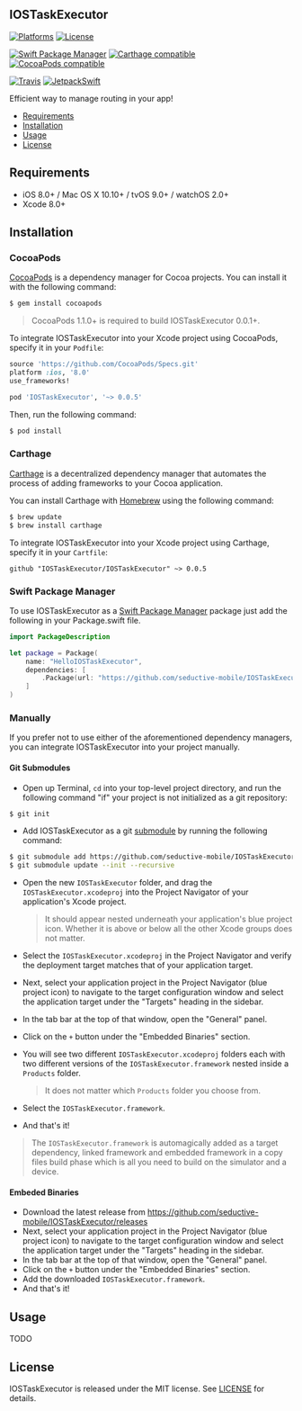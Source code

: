 ## IOSTaskExecutor

[![Platforms](https://img.shields.io/cocoapods/p/IOSTaskExecutor.svg)](https://cocoapods.org/pods/IOSTaskExecutor)
[![License](https://img.shields.io/cocoapods/l/IOSTaskExecutor.svg)](https://raw.githubusercontent.com/seductive-mobile/IOSTaskExecutor/master/LICENSE)

[![Swift Package Manager](https://img.shields.io/badge/Swift%20Package%20Manager-compatible-brightgreen.svg)](https://github.com/apple/swift-package-manager)
[![Carthage compatible](https://img.shields.io/badge/Carthage-compatible-4BC51D.svg?style=flat)](https://github.com/Carthage/Carthage)
[![CocoaPods compatible](https://img.shields.io/cocoapods/v/IOSTaskExecutor.svg)](https://cocoapods.org/pods/IOSTaskExecutor)

[![Travis](https://img.shields.io/travis/seductive-mobile/IOSTaskExecutor/master.svg)](https://travis-ci.org/seductive-mobile/IOSTaskExecutor/branches)
[![JetpackSwift](https://img.shields.io/badge/JetpackSwift-framework-red.svg)](http://github.com/JetpackSwift/Framework)

Efficient way to manage routing in your app!

- [Requirements](#requirements)
- [Installation](#installation)
- [Usage](#usage)
- [License](#license)



## Requirements

- iOS 8.0+ / Mac OS X 10.10+ / tvOS 9.0+ / watchOS 2.0+
- Xcode 8.0+

## Installation

### CocoaPods

[CocoaPods](http://cocoapods.org) is a dependency manager for Cocoa projects. You can install it with the following command:

```bash
$ gem install cocoapods
```

> CocoaPods 1.1.0+ is required to build IOSTaskExecutor 0.0.1+.

To integrate IOSTaskExecutor into your Xcode project using CocoaPods, specify it in your `Podfile`:

```ruby
source 'https://github.com/CocoaPods/Specs.git'
platform :ios, '8.0'
use_frameworks!

pod 'IOSTaskExecutor', '~> 0.0.5'
```

Then, run the following command:

```bash
$ pod install
```

### Carthage

[Carthage](https://github.com/Carthage/Carthage) is a decentralized dependency manager that automates the process of adding frameworks to your Cocoa application.

You can install Carthage with [Homebrew](http://brew.sh/) using the following command:

```bash
$ brew update
$ brew install carthage
```

To integrate IOSTaskExecutor into your Xcode project using Carthage, specify it in your `Cartfile`:

```ogdl
github "IOSTaskExecutor/IOSTaskExecutor" ~> 0.0.5
```
### Swift Package Manager

To use IOSTaskExecutor as a [Swift Package Manager](https://swift.org/package-manager/) package just add the following in your Package.swift file.

``` swift
import PackageDescription

let package = Package(
    name: "HelloIOSTaskExecutor",
    dependencies: [
        .Package(url: "https://github.com/seductive-mobile/IOSTaskExecutor.git", "0.0.5")
    ]
)
```

### Manually

If you prefer not to use either of the aforementioned dependency managers, you can integrate IOSTaskExecutor into your project manually.

#### Git Submodules

- Open up Terminal, `cd` into your top-level project directory, and run the following command "if" your project is not initialized as a git repository:

```bash
$ git init
```

- Add IOSTaskExecutor as a git [submodule](http://git-scm.com/docs/git-submodule) by running the following command:

```bash
$ git submodule add https://github.com/seductive-mobile/IOSTaskExecutor.git
$ git submodule update --init --recursive
```

- Open the new `IOSTaskExecutor` folder, and drag the `IOSTaskExecutor.xcodeproj` into the Project Navigator of your application's Xcode project.

    > It should appear nested underneath your application's blue project icon. Whether it is above or below all the other Xcode groups does not matter.

- Select the `IOSTaskExecutor.xcodeproj` in the Project Navigator and verify the deployment target matches that of your application target.
- Next, select your application project in the Project Navigator (blue project icon) to navigate to the target configuration window and select the application target under the "Targets" heading in the sidebar.
- In the tab bar at the top of that window, open the "General" panel.
- Click on the `+` button under the "Embedded Binaries" section.
- You will see two different `IOSTaskExecutor.xcodeproj` folders each with two different versions of the `IOSTaskExecutor.framework` nested inside a `Products` folder.

    > It does not matter which `Products` folder you choose from.

- Select the `IOSTaskExecutor.framework`.

- And that's it!

> The `IOSTaskExecutor.framework` is automagically added as a target dependency, linked framework and embedded framework in a copy files build phase which is all you need to build on the simulator and a device.

#### Embeded Binaries

- Download the latest release from https://github.com/seductive-mobile/IOSTaskExecutor/releases
- Next, select your application project in the Project Navigator (blue project icon) to navigate to the target configuration window and select the application target under the "Targets" heading in the sidebar.
- In the tab bar at the top of that window, open the "General" panel.
- Click on the `+` button under the "Embedded Binaries" section.
- Add the downloaded `IOSTaskExecutor.framework`.
- And that's it!

## Usage

TODO

## License

IOSTaskExecutor is released under the MIT license. See [LICENSE](https://github.com/seductive-mobile/IOSTaskExecutor/blob/master/LICENSE) for details.
